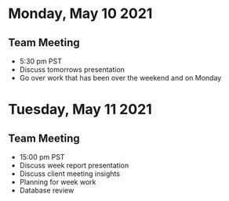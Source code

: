 # Monday, May 10 2021

## Team Meeting

- 5:30 pm PST
- Discuss tomorrows presentation
- Go over work that has been over the weekend and on Monday 

# Tuesday, May 11 2021

## Team Meeting

- 15:00 pm PST
- Discuss week report presentation
- Discuss client meeting insights
- Planning for week work
- Database review

